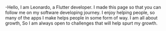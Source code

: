-Hello, I am Leonardo, a Flutter developer.
I made this page so that you can follow me on my software developing journey.
I enjoy helping people, so many of the apps I make helps people in some form of way.
I am all about growth, So I am always open to challenges that will help spurt my growth.
